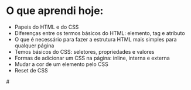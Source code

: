 #
<h1>O que aprendi hoje:</h1>

<ul>
  <li>Papeis do HTML e do CSS</li>
  <li>Diferenças entre os termos básicos do HTML: elemento, tag e atributo</li>
  <li>O que é necessário para fazer a estrutura HTML mais simples para qualquer página</li>
  <li>Temos básicos do CSS: seletores, propriedades e valores</li>
  <li>Formas de adicionar um CSS na página: inline, interna e externa</li>
  <li>Mudar a cor de um elemento pelo CSS</li>
  <li>Reset de CSS</li>
</ul>
#
